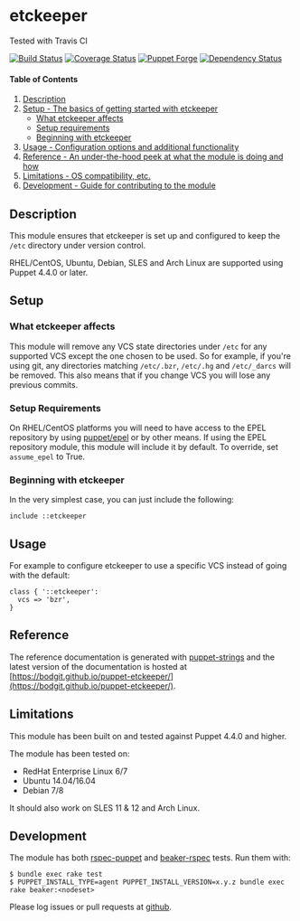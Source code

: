 # etckeeper

Tested with Travis CI

[![Build Status](https://travis-ci.org/bodgit/puppet-etckeeper.svg?branch=master)](https://travis-ci.org/bodgit/puppet-etckeeper)
[![Coverage Status](https://coveralls.io/repos/bodgit/puppet-etckeeper/badge.svg?branch=master&service=github)](https://coveralls.io/github/bodgit/puppet-etckeeper?branch=master)
[![Puppet Forge](http://img.shields.io/puppetforge/v/bodgit/etckeeper.svg)](https://forge.puppetlabs.com/bodgit/etckeeper)
[![Dependency Status](https://gemnasium.com/bodgit/puppet-etckeeper.svg)](https://gemnasium.com/bodgit/puppet-etckeeper)

#### Table of Contents

1. [Description](#description)
2. [Setup - The basics of getting started with etckeeper](#setup)
    * [What etckeeper affects](#what-etckeeper-affects)
    * [Setup requirements](#setup-requirements)
    * [Beginning with etckeeper](#beginning-with-etckeeper)
3. [Usage - Configuration options and additional functionality](#usage)
4. [Reference - An under-the-hood peek at what the module is doing and how](#reference)
5. [Limitations - OS compatibility, etc.](#limitations)
6. [Development - Guide for contributing to the module](#development)

## Description

This module ensures that etckeeper is set up and configured to keep the `/etc`
directory under version control.

RHEL/CentOS, Ubuntu, Debian, SLES and Arch Linux are supported using Puppet
4.4.0 or later.

## Setup

### What etckeeper affects

This module will remove any VCS state directories under `/etc` for any
supported VCS except the one chosen to be used. So for example, if you're
using git, any directories matching `/etc/.bzr`, `/etc/.hg` and `/etc/_darcs`
will be removed. This also means that if you change VCS you will lose any
previous commits.

### Setup Requirements

On RHEL/CentOS platforms you will need to have access to the EPEL repository
by using [puppet/epel](https://forge.puppet.com/puppet/epel) or by other
means.  If using the EPEL repository module, this module will include it by
default.  To override, set `assume_epel` to True.

### Beginning with etckeeper

In the very simplest case, you can just include the following:

```puppet
include ::etckeeper
```

## Usage

For example to configure etckeeper to use a specific VCS instead of going with
the default:

```puppet
class { '::etckeeper':
  vcs => 'bzr',
}
```

## Reference

The reference documentation is generated with
[puppet-strings](https://github.com/puppetlabs/puppet-strings) and the latest
version of the documentation is hosted at
[https://bodgit.github.io/puppet-etckeeper/](https://bodgit.github.io/puppet-etckeeper/).

## Limitations

This module has been built on and tested against Puppet 4.4.0 and higher.

The module has been tested on:

* RedHat Enterprise Linux 6/7
* Ubuntu 14.04/16.04
* Debian 7/8

It should also work on SLES 11 & 12 and Arch Linux.

## Development

The module has both [rspec-puppet](http://rspec-puppet.com) and
[beaker-rspec](https://github.com/puppetlabs/beaker-rspec) tests. Run them
with:

```
$ bundle exec rake test
$ PUPPET_INSTALL_TYPE=agent PUPPET_INSTALL_VERSION=x.y.z bundle exec rake beaker:<nodeset>
```

Please log issues or pull requests at
[github](https://github.com/bodgit/puppet-etckeeper).
